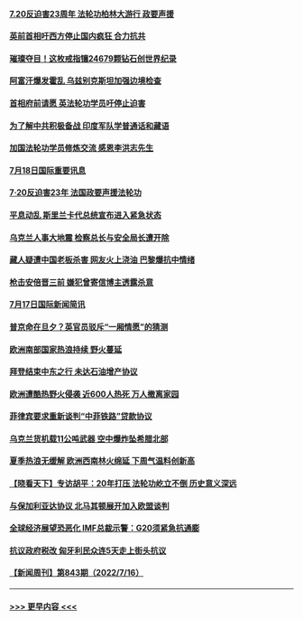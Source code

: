 #### [7.20反迫害23周年 法轮功柏林大游行 政要声援](../pages/prog202/a103481620.md?t=07182051) 
#### [英前首相吁西方停止国内疯狂 合力抗共](../pages/prog202/a103481625.md?t=07182051) 
#### [璀璨夺目！这枚戒指镶24679颗钻石创世界纪录](../pages/prog202/a103481514.md?t=07182051) 
#### [阿富汗爆发霍乱 乌兹别克斯坦加强边境检查](../pages/prog202/a103481642.md?t=07182051) 
#### [首相府前请愿 英法轮功学员吁停止迫害](../pages/prog202/a103481615.md?t=07182051) 
#### [为了解中共积极备战 印度军队学普通话和藏语](../pages/prog202/a103481629.md?t=07182051) 
#### [加国法轮功学员修炼交流 感恩李洪志先生](../pages/prog202/a103481612.md?t=07182051) 
#### [7月18日国际重要讯息](../pages/prog202/a103481605.md?t=07182051) 
#### [7·20反迫害23年 法国政要声援法轮功](../pages/prog202/a103481545.md?t=07182051) 
#### [平息动乱 斯里兰卡代总统宣布进入紧急状态](../pages/prog202/a103481513.md?t=07182051) 
#### [乌克兰人事大地震 检察总长与安全局长遭开除](../pages/prog202/a103481494.md?t=07182051) 
#### [藏人疑遭中国老板杀害 网友火上浇油 巴黎爆抗中情绪](../pages/prog202/a103481438.md?t=07182051) 
#### [枪击安倍晋三前 嫌犯曾寄信博主透露杀意](../pages/prog202/a103481324.md?t=07182051) 
#### [7月17日国际新闻简讯](../pages/prog202/a103481267.md?t=07182051) 
#### [普京命在旦夕？英官员驳斥“一厢情愿”的猜测](../pages/prog202/a103481275.md?t=07182051) 
#### [欧洲南部国家热浪持续 野火蔓延](../pages/prog202/a103481260.md?t=07182051) 
#### [拜登结束中东之行 未达石油增产协议](../pages/prog202/a103481262.md?t=07182051) 
#### [欧洲遭酷热野火侵袭 近600人热死 万人撤离家园](../pages/prog202/a103481255.md?t=07182051) 
#### [菲律宾要求重新谈判“中菲铁路”贷款协议](../pages/prog202/a103481252.md?t=07182051) 
#### [乌克兰货机载11公吨武器 空中爆炸坠希腊北部](../pages/prog202/a103481043.md?t=07182051) 
#### [夏季热浪无缓解 欧洲西南林火绵延 下周气温料创新高](../pages/prog202/a103481129.md?t=07182051) 
#### [【晓看天下】专访胡平：20年打压 法轮功屹立不倒 历史意义深远](../pages/prog202/a102625912.md?t=07182051) 
#### [与保加利亚达协议 北马其顿展开加入欧盟谈判](../pages/prog202/a103481082.md?t=07182051) 
#### [全球经济展望恐恶化 IMF总裁示警：G20须紧急抗通膨](../pages/prog202/a103481073.md?t=07182051) 
#### [抗议政府税改 匈牙利民众连5天走上街头抗议](../pages/prog202/a103481056.md?t=07182051) 
#### [【新闻周刊】第843期（2022/7/16）](../pages/prog202/a103480909.md?t=07182051) 

----
#### [ >>> 更早内容 <<< ](../indexes/prog202-earlier.md)
